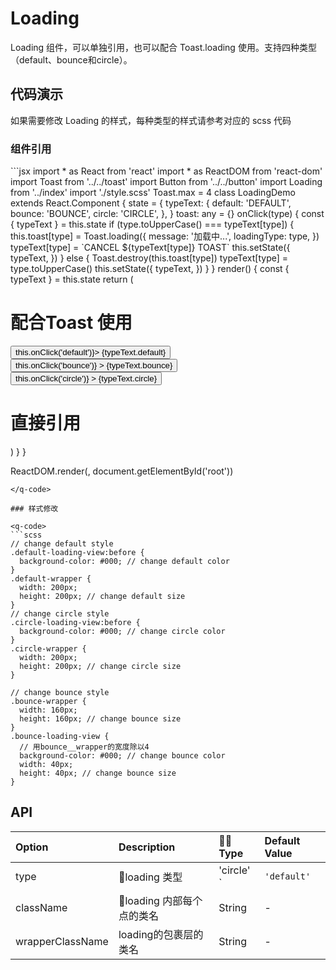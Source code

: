 # Loading <q-qrcode name='loading' />

Loading 组件，可以单独引用，也可以配合 Toast.loading 使用。支持四种类型（default、bounce和circle）。

## 代码演示

如果需要修改 Loading 的样式，每种类型的样式请参考对应的 scss 代码

### 组件引用

<q-code>
```jsx
import * as React from 'react'
import * as ReactDOM from 'react-dom'
import Toast from '../../toast'
import Button from '../../button'
import Loading from '../index'
import './style.scss'
Toast.max = 4
class LoadingDemo extends React.Component {
  state = {
    typeText: {
      default: 'DEFAULT',
      bounce: 'BOUNCE',
      circle: 'CIRCLE',
    },
  }
  toast: any = {}
  onClick(type) {
    const { typeText } = this.state
    if (type.toUpperCase() === typeText[type]) {
      this.toast[type] = Toast.loading({
        message: '加载中...',
        loadingType: type,
      })
      typeText[type] = `CANCEL ${typeText[type]} TOAST`
      this.setState({
        typeText,
      })
    } else {
      Toast.destroy(this.toast[type])
      typeText[type] = type.toUpperCase()
      this.setState({
        typeText,
      })
    }
  }
  render() {
    const { typeText } = this.state
    return (
      <div style={{ textAlign: 'center', fontSize: '60px' }}>
        <h1
          style={{ borderBottom: '1px solid #cccccc', paddingBottom: '22px' }}
        >
          配合Toast 使用
        </h1>
        <Button type={'primary'} onClick={() => this.onClick('default')}>
          {typeText.default}
        </Button>
        <Button
          type={'primary'}
          style={{ marginTop: '22px' }}
          onClick={() => this.onClick('bounce')}
        >
          {typeText.bounce}
        </Button>
        <Button
          type={'primary'}
          style={{ marginTop: '22px' }}
          onClick={() => this.onClick('circle')}
        >
          {typeText.circle}
        </Button>
        <h1
          style={{ borderBottom: '1px solid #cccccc', paddingBottom: '22px' }}
        >
          直接引用
        </h1>
        <Loading
          type='default'
          className='default-loading-view'
          wrapperClassName='default-wrapper'
        />
        <Loading
          type='circle'
          className='circle-loading-view'
          wrapperClassName='circle-wrapper'
        />
        <Loading
          type='bounce'
          className='bounce-loading-view'
          wrapperClassName='bounce-wrapper'
        />
      </div>
    )
  }
}

ReactDOM.render(<LoadingDemo />, document.getElementById('root'))

```
</q-code>

### 样式修改

<q-code>
```scss
// change default style
.default-loading-view:before {
  background-color: #000; // change default color
}
.default-wrapper {
  width: 200px;
  height: 200px; // change default size
}
// change circle style
.circle-loading-view:before {
  background-color: #000; // change circle color
}
.circle-wrapper {
  width: 200px;
  height: 200px; // change circle size
}

// change bounce style
.bounce-wrapper {
  width: 160px;
  height: 160px; // change bounce size
}
.bounce-loading-view {
  // 用bounce__wrapper的宽度除以4
  background-color: #000; // change bounce color
  width: 40px;
  height: 40px; // change bounce size
}

```
</q-code>

## API

| Option           | Description               |  Type                             | Default Value |
| :--------------- | :------------------------ | :---------------------------------- | :------------ |
| type             | loading 类型             | 'circle' `|` 'default' `|` 'bounce' | 'default'     |
| className        | loading 内部每个点的类名 | String                              | -             |
| wrapperClassName | loading的包裹层的类名     | String                              | -             |

<q-iframe name="loading"  />
